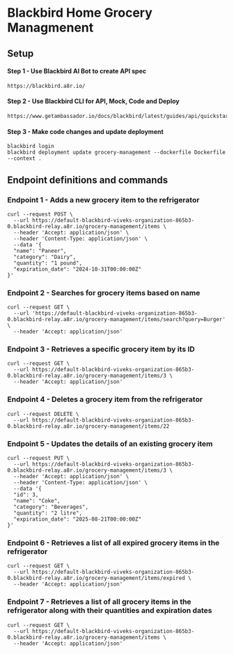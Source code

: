 # Blackbird Home Grocery Managmenent

## Setup
#### Step 1 - Use Blackbird AI Bot to create API spec
```
https://blackbird.a8r.io/
```

#### Step 2 - Use Blackbird CLI for API, Mock, Code and Deploy
```
https://www.getambassador.io/docs/blackbird/latest/guides/api/quickstart
```

#### Step 3 - Make code changes and update deployment
```
blackbird login
blackbird deployment update grocery-management --dockerfile Dockerfile --context .
```

## Endpoint definitions and commands

### Endpoint 1 - Adds a new grocery item to the refrigerator
```
curl --request POST \
  --url https://default-blackbird-viveks-organization-865b3-0.blackbird-relay.a8r.io/grocery-management/items \
  --header 'Accept: application/json' \
  --header 'Content-Type: application/json' \
  --data '{
  "name": "Paneer",
  "category": "Dairy",
  "quantity": "1 pound",
  "expiration_date": "2024-10-31T00:00:00Z"
}'
```

### Endpoint 2 - Searches for grocery items based on name
```
curl --request GET \
  --url 'https://default-blackbird-viveks-organization-865b3-0.blackbird-relay.a8r.io/grocery-management/items/search?query=Burger' \
  --header 'Accept: application/json'
```

### Endpoint 3 - Retrieves a specific grocery item by its ID
```
curl --request GET \
  --url https://default-blackbird-viveks-organization-865b3-0.blackbird-relay.a8r.io/grocery-management/items/3 \
  --header 'Accept: application/json'
```

### Endpoint 4 - Deletes a grocery item from the refrigerator
```
curl --request DELETE \
  --url https://default-blackbird-viveks-organization-865b3-0.blackbird-relay.a8r.io/grocery-management/items/22
```

### Endpoint 5 - Updates the details of an existing grocery item
```
curl --request PUT \
  --url https://default-blackbird-viveks-organization-865b3-0.blackbird-relay.a8r.io/grocery-management/items/3 \
  --header 'Accept: application/json' \
  --header 'Content-Type: application/json' \
  --data '{
  "id": 3,
  "name": "Coke",
  "category": "Beverages",
  "quantity": "2 litre",
  "expiration_date": "2025-08-21T00:00:00Z"
}'
```

### Endpoint 6 - Retrieves a list of all expired grocery items in the refrigerator
```
curl --request GET \
  --url https://default-blackbird-viveks-organization-865b3-0.blackbird-relay.a8r.io/grocery-management/items/expired \
  --header 'Accept: application/json'
```

### Endpoint 7 - Retrieves a list of all grocery items in the refrigerator along with their quantities and expiration dates
```
curl --request GET \
  --url https://default-blackbird-viveks-organization-865b3-0.blackbird-relay.a8r.io/grocery-management/items \
  --header 'Accept: application/json'
```

